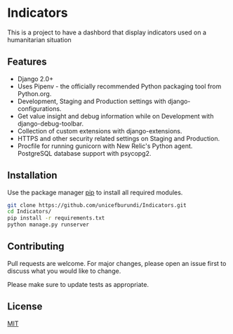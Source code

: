 # Indicators

This is a project to have a dashbord that display indicators used on a humanitarian situation 

## Features


- Django 2.0+
- Uses Pipenv - the officially recommended Python packaging tool from Python.org.
- Development, Staging and Production settings with django-configurations.
- Get value insight and debug information while on Development with django-debug-toolbar.
- Collection of custom extensions with django-extensions.
- HTTPS and other security related settings on Staging and Production.
- Procfile for running gunicorn with New Relic's Python agent.
PostgreSQL database support with psycopg2.

## Installation

Use the package manager [pip](https://pip.pypa.io/en/stable/) to install all required modules.

```bash
git clone https://github.com/unicefburundi/Indicators.git
cd Indicators/
pip install -r requirements.txt
python manage.py runserver
```


## Contributing
Pull requests are welcome. For major changes, please open an issue first to discuss what you would like to change.

Please make sure to update tests as appropriate.

## License
[MIT](https://choosealicense.com/licenses/mit/)
